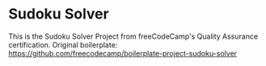 # Sudoku Solver

This is the Sudoku Solver Project from freeCodeCamp's Quality Assurance certification. Original boilerplate: https://github.com/freecodecamp/boilerplate-project-sudoku-solver
